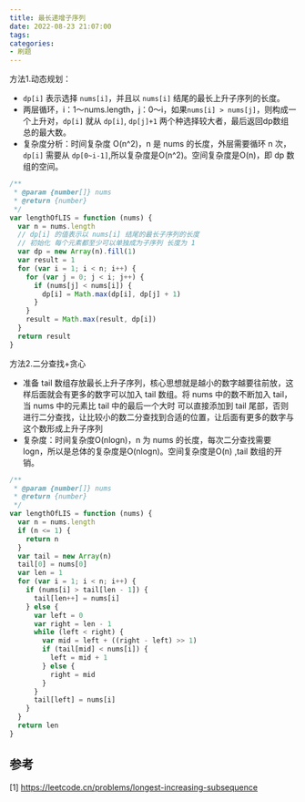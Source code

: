 ```yaml
---
title: 最长递增子序列
date: 2022-08-23 21:07:00
tags:
categories:
- 刷题
---
```


方法1.动态规划：
- `dp[i]` 表示选择 `nums[i]`，并且以 `nums[i]` 结尾的最长上升子序列的长度。
- 两层循环，i：1～nums.length，j：0～i，如果`nums[i] > nums[j]`，则构成一个上升对，`dp[i]` 就从 `dp[i]`, `dp[j]+1` 两个种选择较大者，最后返回dp数组总的最大数。
- 复杂度分析：时间复杂度 O(n^2)，n 是 nums 的长度，外层需要循环 n 次，`dp[i]` 需要从 `dp[0~i-1]`,所以复杂度是O(n^2)。空间复杂度是O(n)，即 dp 数组的空间。

```javascript
/**
 * @param {number[]} nums
 * @return {number}
 */
var lengthOfLIS = function (nums) {
  var n = nums.length
  // dp[i] 的值表示以 nums[i] 结尾的最长子序列的长度
  // 初始化 每个元素都至少可以单独成为子序列 长度为 1
  var dp = new Array(n).fill(1)
  var result = 1
  for (var i = 1; i < n; i++) {
    for (var j = 0; j < i; j++) {
      if (nums[j] < nums[i]) {
        dp[i] = Math.max(dp[i], dp[j] + 1)
      }
    }
    result = Math.max(result, dp[i])
  }
  return result
}
```

方法2.二分查找+贪心
- 准备 tail 数组存放最长上升子序列，核心思想就是越小的数字越要往前放，这样后面就会有更多的数字可以加入 tail 数组。将 nums 中的数不断加入 tail，当 nums 中的元素比 tail 中的最后一个大时 可以直接添加到 tail 尾部，否则进行二分查找，让比较小的数二分查找到合适的位置，让后面有更多的数字与这个数形成上升子序列
- 复杂度：时间复杂度O(nlogn)，n 为 nums 的长度，每次二分查找需要 logn，所以是总体的复杂度是O(nlogn)。空间复杂度是O(n) ,tail 数组的开销。
```javascript
/**
 * @param {number[]} nums
 * @return {number}
 */
var lengthOfLIS = function (nums) {
  var n = nums.length
  if (n <= 1) {
    return n
  }
  var tail = new Array(n)
  tail[0] = nums[0]
  var len = 1
  for (var i = 1; i < n; i++) {
    if (nums[i] > tail[len - 1]) {
      tail[len++] = nums[i]
    } else {
      var left = 0
      var right = len - 1
      while (left < right) {
        var mid = left + ((right - left) >> 1)
        if (tail[mid] < nums[i]) {
          left = mid + 1
        } else {
          right = mid
        }
      }
      tail[left] = nums[i]
    }
  }
  return len
}
```

## 参考
[1] https://leetcode.cn/problems/longest-increasing-subsequence